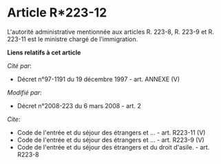 # Article R*223-12

L'autorité administrative mentionnée aux articles R. 223-8, R. 223-9 et R. 223-11 est le ministre chargé de l'immigration.

**Liens relatifs à cet article**

_Cité par_:

  - Décret n°97-1191 du 19 décembre 1997 - art. ANNEXE (V)

_Modifié par_:

  - Décret n°2008-223 du 6 mars 2008 - art. 2

_Cite_:

  - Code de l'entrée et du séjour des étrangers et ... - art. R223-11 (V)
  - Code de l'entrée et du séjour des étrangers et ... - art. R223-9 (V)
  - Code de l'entrée et du séjour des étrangers et du droit d'asile. - art. R223-8
